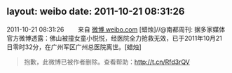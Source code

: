 layout: weibo
date: 2011-10-21 08:31:26
---
<meta name="referrer" content="no-referrer" />

2011-10-21 08:31:26  &nbsp;&nbsp;&nbsp;&nbsp;&nbsp;&nbsp; 来自 <a href="http://weibo.com/" rel="nofollow">微博 weibo.com</a>
[蜡烛]//@南都周刊: 据多家媒体官方微博透露：佛山被撞女童小悦悦，经医院全力抢救无效，已于2011年10月21日零时32分，在广州军区广州总医院离世。[蜡烛]
>  抱歉，此微博已被作者删除。查看帮助：http://t.cn/Rfd3rQV
